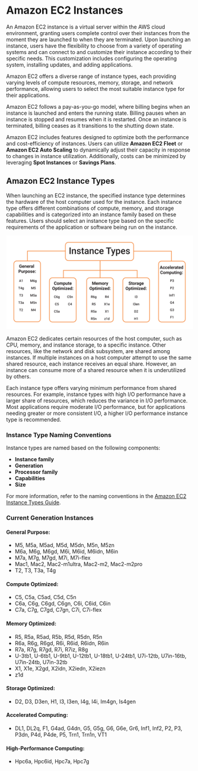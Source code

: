 # Amazon EC2 Instances

An Amazon EC2 instance is a virtual server within the AWS cloud environment, granting users complete control over their instances from the moment they are launched to when they are terminated. Upon launching an instance, users have the flexibility to choose from a variety of operating systems and can connect to and customize their instance according to their specific needs. This customization includes configuring the operating system, installing updates, and adding applications.

Amazon EC2 offers a diverse range of instance types, each providing varying levels of compute resources, memory, storage, and network performance, allowing users to select the most suitable instance type for their applications.

Amazon EC2 follows a pay-as-you-go model, where billing begins when an instance is launched and enters the running state. Billing pauses when an instance is stopped and resumes when it is restarted. Once an instance is terminated, billing ceases as it transitions to the shutting down state.

Amazon EC2 includes features designed to optimize both the performance and cost-efficiency of instances. Users can utilize **Amazon EC2 Fleet** or **Amazon EC2 Auto Scaling** to dynamically adjust their capacity in response to changes in instance utilization. Additionally, costs can be minimized by leveraging **Spot Instances** or **Savings Plans**.

## Amazon EC2 Instance Types

When launching an EC2 instance, the specified instance type determines the hardware of the host computer used for the instance. Each instance type offers different combinations of compute, memory, and storage capabilities and is categorized into an instance family based on these features. Users should select an instance type based on the specific requirements of the application or software being run on the instance.

![alt text](image-3.png)

Amazon EC2 dedicates certain resources of the host computer, such as CPU, memory, and instance storage, to a specific instance. Other resources, like the network and disk subsystem, are shared among instances. If multiple instances on a host computer attempt to use the same shared resource, each instance receives an equal share. However, an instance can consume more of a shared resource when it is underutilized by others.

Each instance type offers varying minimum performance from shared resources. For example, instance types with high I/O performance have a larger share of resources, which reduces the variance in I/O performance. Most applications require moderate I/O performance, but for applications needing greater or more consistent I/O, a higher I/O performance instance type is recommended.

### Instance Type Naming Conventions

Instance types are named based on the following components:
- **Instance family**
- **Generation**
- **Processor family**
- **Capabilities**
- **Size**

For more information, refer to the naming conventions in the <a href="https://docs.aws.amazon.com/AWSEC2/latest/UserGuide/instance-types.html#instance-type-summary" target="_blank">Amazon EC2 Instance Types Guide</a>.

### Current Generation Instances

#### General Purpose:
- M5, M5a, M5ad, M5d, M5dn, M5n, M5zn
- M6a, M6g, M6gd, M6i, M6id, M6idn, M6in
- M7a, M7g, M7gd, M7i, M7i-flex
- Mac1, Mac2, Mac2-m1ultra, Mac2-m2, Mac2-m2pro
- T2, T3, T3a, T4g

#### Compute Optimized:
- C5, C5a, C5ad, C5d, C5n
- C6a, C6g, C6gd, C6gn, C6i, C6id, C6in
- C7a, C7g, C7gd, C7gn, C7i, C7i-flex

#### Memory Optimized:
- R5, R5a, R5ad, R5b, R5d, R5dn, R5n
- R6a, R6g, R6gd, R6i, R6id, R6idn, R6in
- R7a, R7g, R7gd, R7i, R7iz, R8g
- U-3tb1, U-6tb1, U-9tb1, U-12tb1, U-18tb1, U-24tb1, U7i-12tb, U7in-16tb, U7in-24tb, U7in-32tb
- X1, X1e, X2gd, X2idn, X2iedn, X2iezn
- z1d

#### Storage Optimized:
- D2, D3, D3en, H1, I3, I3en, I4g, I4i, Im4gn, Is4gen

#### Accelerated Computing:
- DL1, DL2q, F1, G4ad, G4dn, G5, G5g, G6, G6e, Gr6, Inf1, Inf2, P2, P3, P3dn, P4d, P4de, P5, Trn1, Trn1n, VT1

#### High-Performance Computing:
- Hpc6a, Hpc6id, Hpc7a, Hpc7g
